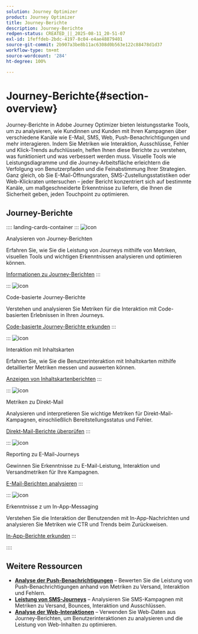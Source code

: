 ```yaml
---
solution: Journey Optimizer
product: Journey Optimizer
title: Journey-Berichte
description: Journey-Berichte
redpen-status: CREATED_||_2025-08-11_20-51-07
exl-id: 1feffdeb-2bdc-4197-8c04-e4ae48879401
source-git-commit: 2b907a3be8b11ac6308d0b563e122c88478d1d37
workflow-type: tm+mt
source-wordcount: '284'
ht-degree: 100%

---
```


# Journey-Berichte{#section-overview}

Journey-Berichte in Adobe Journey Optimizer bieten leistungsstarke Tools, um zu analysieren, wie Kundinnen und Kunden mit Ihren Kampagnen über verschiedene Kanäle wie E-Mail, SMS, Web, Push-Benachrichtigungen und mehr interagieren. Indem Sie Metriken wie Interaktion, Ausschlüsse, Fehler und Klick-Trends aufschlüsseln, helfen Ihnen diese Berichte zu verstehen, was funktioniert und was verbessert werden muss. Visuelle Tools wie Leistungsdiagramme und die Journey-Arbeitsfläche erleichtern die Verfolgung von Benutzerpfaden und die Feinabstimmung Ihrer Strategien. Ganz gleich, ob Sie E-Mail-Öffnungsraten, SMS-Zustellungsstatistiken oder Web-Klickraten untersuchen – jeder Bericht konzentriert sich auf bestimmte Kanäle, um maßgeschneiderte Erkenntnisse zu liefern, die Ihnen die Sicherheit geben, jeden Touchpoint zu optimieren.

## Journey-Berichte

:::: landing-cards-container
:::
![icon](https://cdn.experienceleague.adobe.com/icons/chart-line.svg?lang=de)

Analysieren von Journey-Berichten

Erfahren Sie, wie Sie die Leistung von Journeys mithilfe von Metriken, visuellen Tools und wichtigen Erkenntnissen analysieren und optimieren können.

[Informationen zu Journey-Berichten](../using/reports/journey-global-report-cja.md)
:::

:::
![icon](https://cdn.experienceleague.adobe.com/icons/code-branch.svg?lang=de)

Code-basierte Journey-Berichte

Verstehen und analysieren Sie Metriken für die Interaktion mit Code-basierten Erlebnissen in Ihren Journeys.

[Code-basierte Journey-Berichte erkunden](../using/reports/journey-global-report-cja-code.md)
:::

:::
![icon](https://cdn.experienceleague.adobe.com/icons/puzzle-piece.svg?lang=de)

Interaktion mit Inhaltskarten

Erfahren Sie, wie Sie die Benutzerinteraktion mit Inhaltskarten mithilfe detaillierter Metriken messen und auswerten können.

[Anzeigen von Inhaltskartenberichten](../using/reports/journey-global-report-cja-content.md)
:::

:::
![icon](https://cdn.experienceleague.adobe.com/icons/envelope.svg?lang=de)

Metriken zu Direkt-Mail

Analysieren und interpretieren Sie wichtige Metriken für Direkt-Mail-Kampagnen, einschließlich Bereitstellungsstatus und Fehler.

[Direkt-Mail-Berichte überprüfen](../using/reports/journey-global-report-cja-direct.md)
:::

:::
![icon](https://cdn.experienceleague.adobe.com/icons/envelope-open.svg?lang=de)

Reporting zu E-Mail-Journeys

Gewinnen Sie Erkenntnisse zu E-Mail-Leistung, Interaktion und Versandmetriken für Ihre Kampagnen.

[E-Mail-Berichten analysieren](../using/reports/journey-global-report-cja-email.md)
:::

:::
![icon](https://cdn.experienceleague.adobe.com/icons/mobile.svg?lang=de)

Erkenntnisse z um In-App-Messaging

Verstehen Sie die Interaktion der Benutzenden mit In-App-Nachrichten und analysieren Sie Metriken wie CTR und Trends beim Zurückweisen.

[In-App-Berichte erkunden](../using/reports/journey-global-report-cja-inapp.md)
:::

::::


## Weitere Ressourcen

- **[Analyse der Push-Benachrichtigungen](../using/reports/journey-global-report-cja-push.md)** – Bewerten Sie die Leistung von Push-Benachrichtigungen anhand von Metriken zu Versand, Interaktion und Fehlern.
- **[Leistung von SMS-Journeys](../using/reports/journey-global-report-cja-sms.md)** – Analysieren Sie SMS-Kampagnen mit Metriken zu Versand, Bounces, Interaktion und Ausschlüssen.
- **[Analyse der Web-Interaktionen](../using/reports/journey-global-report-cja-web.md)** – Verwenden Sie Web-Daten aus Journey-Berichten, um Benutzerinteraktionen zu analysieren und die Leistung von Web-Inhalten zu optimieren.
